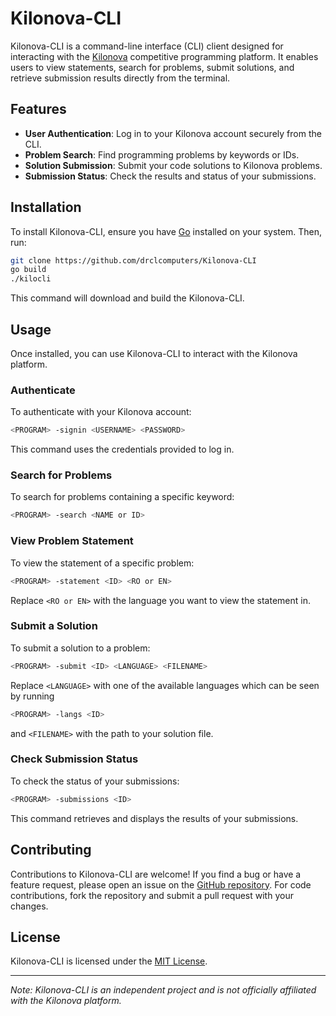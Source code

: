 # Kilonova-CLI

Kilonova-CLI is a command-line interface (CLI) client designed for interacting with the [Kilonova](https://kilonova.ro/) competitive programming platform. It enables users to view statements, search for problems, submit solutions, and retrieve submission results directly from the terminal.

## Features

- **User Authentication**: Log in to your Kilonova account securely from the CLI.
- **Problem Search**: Find programming problems by keywords or IDs.
- **Solution Submission**: Submit your code solutions to Kilonova problems.
- **Submission Status**: Check the results and status of your submissions.

## Installation

To install Kilonova-CLI, ensure you have [Go](https://golang.org/dl/) installed on your system. Then, run:

```sh
git clone https://github.com/drclcomputers/Kilonova-CLI
go build
./kilocli
```


This command will download and build the Kilonova-CLI.


## Usage

Once installed, you can use Kilonova-CLI to interact with the Kilonova platform.

### Authenticate

To authenticate with your Kilonova account:

```sh
<PROGRAM> -signin <USERNAME> <PASSWORD>
```

This command uses the credentials provided to log in.

### Search for Problems

To search for problems containing a specific keyword:

```sh
<PROGRAM> -search <NAME or ID>
```


### View Problem Statement

To view the statement of a specific problem:

```sh
<PROGRAM> -statement <ID> <RO or EN>
```

Replace `<RO or EN>` with the language you want to view the statement in.

### Submit a Solution

To submit a solution to a problem:

```sh
<PROGRAM> -submit <ID> <LANGUAGE> <FILENAME>
```

Replace `<LANGUAGE>` with one of the available languages which can be seen by running
```sh
<PROGRAM> -langs <ID>
```
and `<FILENAME>` with the path to your solution file.

### Check Submission Status

To check the status of your submissions:

```sh
<PROGRAM> -submissions <ID>
```

This command retrieves and displays the results of your submissions.

## Contributing

Contributions to Kilonova-CLI are welcome! If you find a bug or have a feature request, please open an issue on the [GitHub repository](https://github.com/drclcomputers/Kilonova-CLI). For code contributions, fork the repository and submit a pull request with your changes.

## License

Kilonova-CLI is licensed under the [MIT License](LICENSE).

---

*Note: Kilonova-CLI is an independent project and is not officially affiliated with the Kilonova platform.*
